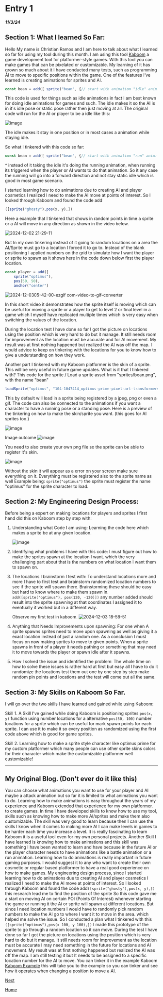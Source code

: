 # Entry 1
##### 11/3/24

## Section 1: What I learned So Far: 
Hello My name is Christian Ramos and I am here to talk about what I learned so far for using my tool during this month. 
I am using this tool [Kaboom](https://kaboomjs.com) a game development tool for platformer-style games. With this tool you can make games that can be pixelated or 
customizable. My learning of it has grown so much about it I have conducted many tests, such as programming AI to move to specific positions within the game.
One of the features I’ve learned is creating animations for sprites and AI.

```js
const bean = add([ sprite("bean", {// start with animation "idle" anim: "idle", }),])
```
This code is used for things such as idle animations in fact I am best known for doing idle animations for games and such. 
The idle makes it so the AI is in it's idle pose or static pose rather then just moving at all.
The original code will run for the AI or player to be a idle like this:

![image](https://github.com/user-attachments/assets/bcd1d5f8-8f05-48c2-98b1-26abc89eca31)

The idle makes it stay in one position or in most cases a animation while staying idle.

So what I tinkered with this code so far: 
```js
const bean = add([ sprite("bean", {// start with animation "run" anim: "run", }),])
```
^ instead of it taking the idle it's doing the running animation, when running its triggered when the player or AI wants to do that animation.
So it any case the running will go into a forward direction and not stay static idle which is good in most game scenario.

I started learning how to do animations due to creating AI and player cosmetics I realized I need to make the AI move at points of interest.
So I looked through Kaboom and found the code add
```js
([sprite("ghosty"),pos(x, y),])
```
Here a example that I tinkered that shows in random points in time a sprite or a AI will move in any direction as shown in the video below.

![2024-12-02 21-29-11](https://github.com/user-attachments/assets/eb685641-71ba-42da-9138-7c05f880ba37)

But In my own tinkering instead of it going to random locations on a area the AI/Sprite must go to a location I forced it to go to.
Instead of the blank positioning I applied numbers on the grid to simulate how I want the player or sprite to spawn as it shows here in the code down below first the player location.
```js
const player = add([
	sprite("optimus"),   
	pos(50, 50),    
	anchor("center")
```
![2024-12-0305-42-00-ezgif com-video-to-gif-converter](https://github.com/user-attachments/assets/dd1014bc-3daa-4baf-8fd4-a9cf6d383ad6)

In this short video it demonstrates how the sprite itself is moving which can be useful for moving a sprite or a player to get to level 2 or final level
in a game which I myself have replicated multiple times which is very easy when switching the values of the location. 

During the location test I have done so far I got the picture on locations using the position which is very hard to do but it manage. It still needs room for improvement as the location must be accurate and for AI movement. My result was at first nothing happened but realized the AI was off the map. 
I would advice to keep on tinkering with the locations for you to know how to give a understanding on how they work.

Another part I tinkered with my Kaboom platformer is the skin of a sprite. 
This will be very useful in future game updates. What is it that I tinkered with?
This code for the sprite / Load a sprite asset from "sprites/bean.png", with the name "bean"
```js
loadSprite("optimus", "104-1047414_optimus-prime-pixel-art-transformers-optimus-prime-clipart.png")
```
This by default will load in a sprite being registered by a jpeg, png or even a gif.
The code can also be connected to the animations if you want a character to have a running pose or a standing pose.
Here is a preview of the tinkering on how to make the skin/sprite you want. (this goes for AI sprites too.)

![image](https://github.com/user-attachments/assets/218f52a3-9f82-4077-b61d-69301aaf34d0)

Image outcome 
![image](https://github.com/user-attachments/assets/dc816e8c-2b42-4feb-b33c-d1f88da0f567)

You need to also create your own png file so the sprite can be able to register it's skin.

![image](https://github.com/user-attachments/assets/da4d0900-f449-4c12-a376-0a9f0be46297)

Without the skin it will appear as a error on your screen make sure everything on it.
Everything must be registered also to the sprite name as well
Example being: `sprite("optimus")` the sprite must register the name "optimus" for the sprite character to load.

## Section 2: My Engineering Design Process: 

Before being a expert on making locations for players and sprites I first hand did this on Kaboom step by step with:

1. Understanding what Code I am using:
   Learning the code here  which makes a sprite be at any given location.

   ![image](https://github.com/user-attachments/assets/da4cf18f-247d-4a36-97e6-34a8fe72e574)


2. Identifying what problems I have with this code:
   I must figure out how to make the sprites spawn at the location I want.
   which the very challenging part about that is the numbers on what location I want them to spawn on.

3. The locations I brainstorm I test with:
   To understand locations more and more I have to first test and brainstorm randomized location numbers to see if the sprite will spawn there.
   Brainstorming these should be easy but hard to know where to make them spawn in.
   `add([sprite("optimus"), pos(120, -120)])`
   any number added should result into the sprite spawning at that coordinates I assigned it to eventually it worked but in a different way.
   
   Observe my first test in kaboom.
   ![2024-12-03 18-58-51](https://github.com/user-attachments/assets/bcec5934-f1fa-443d-a5aa-b8eee83f6d71)

4. Anything that Needs Improvements upon spawning:
   For one when A sprite spawns sprites need to move upon spawning as well as giving it a exact location instead of just a random one.
   As a conclusion I must focus on now making sprites to move to given points.
   When a sprite spawns in front of a player it needs pathing or something that may need it to move towards the player or spawn idle after it spawns.

5. How I solved the issue and identified the problem:
   The whole time on how to solve these issues is rather hard at first but easy all I have to do it
   randomize the locations test them out one by one step by step make random pin points and locations
   and the test will come out all the same.

## Section 3: My Skills on Kaboom So Far.

I will go over the two skills I have learned and gained while using Kaboom:

Skill 1.
A Skill I've gained while doing Kaboom is positioning sprites `pos(x, y)` function using number locations for a alternative `pos(50, 100)`
number locations for a sprite which can be useful for mark spawn points for each sprite. 
I can use it to make it so every position as randomized using the first code above which is good for game sprites.

Skill 2.
Learning how to make a sprite style character like optimus prime for my custom platformer which many people can use other sprite skins
colors for their character which make the customizable platformer well customizable!

--------------------------------------------------------------------------------------------------------------------------------------------------------

## My Original Blog. (Don't ever do it like this)
You can choose what animations you want to use for your player and AI maybe a attack animation but so far it is limited to what animations you want to do.
Learning how to make animations is easy throughout the years of my experience and Kaboom extended that experience for my own platformer.
to create games. In time I have developed skills to know how to use my tool, skills such as knowing how to make more AI/sprites and make them also customizable.
The skill was very good to learn because then I can use the skills I know when it comes to making more AI I can make levels in games to be harder each time you increase a level.
It is really fascinating to learn Kaboom it is a useful tool even for my own personal projects. 
Another Skill I have learned is knowing how to make animations and this skill was something I have been wanted to learn and have because in the future AI or the player character needs 
to have animations like a battle animation or a run animation. Learning how to do animations is really important in future gaming purposes.
I would suggest it to any who want to create their own cosmetic or regular based platformer to have a real good experience on how to make games. 
My engineering design process, since I started learning how to do animations due to creating AI and player cosmetics I realized I need to make the AI move at points of interest.
So I looked through Kaboom and found the code add`([sprite("ghosty"),pos(x, y),])` this research lead me to find the position of the sprite 
So this code gave me a start on moving AI on certain POI (Points Of Interest) whenever starting the game or running it the Ai or sprite will spawn at different locations.
But since I need location numbers I would have to randomly pick random numbers to make the AI go to where I want it to move in the area. which helped me solve the issue. 
So I conducted a plan what I tinkered with this `([sprite("optimus"),pos(x 100, y 100),])` I made this prototype of the sprite to go through a random location so it can move. 
During the test I have done so far I got the picture on locations using the position which is very hard to do but it manage. It still needs room for improvement as the location must be 
accurate I may need something in the future for locations and AI movement. My result was at first nothing happened but realized the AI was off the map. I am still testing it but It 
needs to be assigned to a specific location number for the AI to move. You can tinker it in the example Kaboom [Kaboom Example](https://kaboomjs.com/play?example=add) this will take 
you to the example so you can tinker and see how it operates when changing a position to move a AI.





[Next](entry02.md)

[Home](../README.md)
